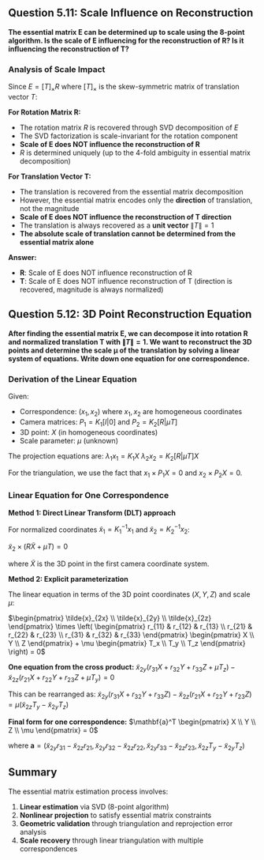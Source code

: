 
## Question 5.11: Scale Influence on Reconstruction

**The essential matrix E can be determined up to scale using the 8-point algorithm. Is the scale of E influencing for the reconstruction of R? Is it influencing the reconstruction of T?**

### Analysis of Scale Impact

Since $E = [T]_{\times}R$ where $[T]_{\times}$ is the skew-symmetric matrix of translation vector $T$:

**For Rotation Matrix R:**
- The rotation matrix $R$ is recovered through SVD decomposition of $E$
- The SVD factorization is scale-invariant for the rotation component
- **Scale of E does NOT influence the reconstruction of R**
- $R$ is determined uniquely (up to the 4-fold ambiguity in essential matrix decomposition)

**For Translation Vector T:**
- The translation is recovered from the essential matrix decomposition
- However, the essential matrix encodes only the **direction** of translation, not the magnitude
- **Scale of E does NOT influence the reconstruction of T direction**
- The translation is always recovered as a **unit vector** $\|T\| = 1$
- **The absolute scale of translation cannot be determined from the essential matrix alone**

**Answer:** 
- **R**: Scale of E does NOT influence reconstruction of R
- **T**: Scale of E does NOT influence reconstruction of T (direction is recovered, magnitude is always normalized)

## Question 5.12: 3D Point Reconstruction Equation

**After finding the essential matrix E, we can decompose it into rotation R and normalized translation T with $\|T\| = 1$. We want to reconstruct the 3D points and determine the scale μ of the translation by solving a linear system of equations. Write down one equation for one correspondence.**

### Derivation of the Linear Equation

Given:
- Correspondence: $(x_1, x_2)$ where $x_1, x_2$ are homogeneous coordinates
- Camera matrices: $P_1 = K_1[I|0]$ and $P_2 = K_2[R|\mu T]$
- 3D point: $X$ (in homogeneous coordinates)
- Scale parameter: $\mu$ (unknown)

The projection equations are:
$\lambda_1 x_1 = K_1 X$
$\lambda_2 x_2 = K_2[R|\mu T]X$

For the triangulation, we use the fact that $x_1 \times P_1 X = 0$ and $x_2 \times P_2 X = 0$.

### Linear Equation for One Correspondence

**Method 1: Direct Linear Transform (DLT) approach**

For normalized coordinates $\tilde{x}_1 = K_1^{-1}x_1$ and $\tilde{x}_2 = K_2^{-1}x_2$:

$\tilde{x}_2 \times (R\tilde{X} + \mu T) = 0$

where $\tilde{X}$ is the 3D point in the first camera coordinate system.

**Method 2: Explicit parameterization**

The linear equation in terms of the 3D point coordinates $(X, Y, Z)$ and scale $\mu$:

$\begin{pmatrix} \tilde{x}_{2x} \\ \tilde{x}_{2y} \\ \tilde{x}_{2z} \end{pmatrix} \times \left( \begin{pmatrix} r_{11} & r_{12} & r_{13} \\ r_{21} & r_{22} & r_{23} \\ r_{31} & r_{32} & r_{33} \end{pmatrix} \begin{pmatrix} X \\ Y \\ Z \end{pmatrix} + \mu \begin{pmatrix} T_x \\ T_y \\ T_z \end{pmatrix} \right) = 0$

**One equation from the cross product:**
$\tilde{x}_{2y}(r_{31}X + r_{32}Y + r_{33}Z + \mu T_z) - \tilde{x}_{2z}(r_{21}X + r_{22}Y + r_{23}Z + \mu T_y) = 0$

This can be rearranged as:
$\tilde{x}_{2y}(r_{31}X + r_{32}Y + r_{33}Z) - \tilde{x}_{2z}(r_{21}X + r_{22}Y + r_{23}Z) = \mu(\tilde{x}_{2z}T_y - \tilde{x}_{2y}T_z)$

**Final form for one correspondence:**
$\mathbf{a}^T \begin{pmatrix} X \\ Y \\ Z \\ \mu \end{pmatrix} = 0$

where $\mathbf{a} = (\tilde{x}_{2y}r_{31} - \tilde{x}_{2z}r_{21}, \tilde{x}_{2y}r_{32} - \tilde{x}_{2z}r_{22}, \tilde{x}_{2y}r_{33} - \tilde{x}_{2z}r_{23}, \tilde{x}_{2z}T_y - \tilde{x}_{2y}T_z)$

## Summary

The essential matrix estimation process involves:
1. **Linear estimation** via SVD (8-point algorithm)
2. **Nonlinear projection** to satisfy essential matrix constraints
3. **Geometric validation** through triangulation and reprojection error analysis
4. **Scale recovery** through linear triangulation with multiple correspondences